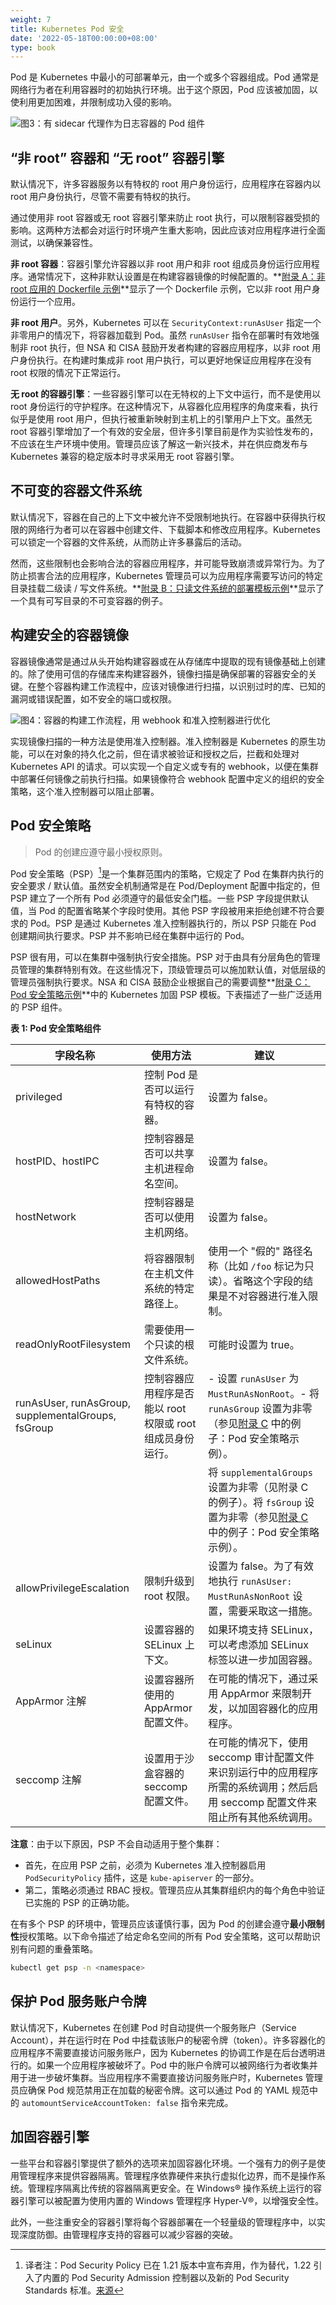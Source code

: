 ```yaml
---
weight: 7
title: Kubernetes Pod 安全
date: '2022-05-18T00:00:00+08:00'
type: book
---
```


Pod 是 Kubernetes 中最小的可部署单元，由一个或多个容器组成。Pod 通常是网络行为者在利用容器时的初始执行环境。出于这个原因，Pod 应该被加固，以使利用更加困难，并限制成功入侵的影响。

![图3：有 sidecar 代理作为日志容器的 Pod 组件](../images/f3.jpg "图3：有 sidecar 代理作为日志容器的 Pod 组件")

## “非 root” 容器和 “无 root” 容器引擎

默认情况下，许多容器服务以有特权的 root 用户身份运行，应用程序在容器内以 root 用户身份执行，尽管不需要有特权的执行。

通过使用非 root 容器或无 root 容器引擎来防止 root 执行，可以限制容器受损的影响。这两种方法都会对运行时环境产生重大影响，因此应该对应用程序进行全面测试，以确保兼容性。

**非 root 容器**：容器引擎允许容器以非 root 用户和非 root 组成员身份运行应用程序。通常情况下，这种非默认设置是在构建容器镜像的时候配置的。**[附录 A：非 root 应用的 Dockerfile 示例](../appendix/a/)**显示了一个 Dockerfile 示例，它以非 root 用户身份运行一个应用。

**非 root 用户**。另外，Kubernetes 可以在 `SecurityContext:runAsUser` 指定一个非零用户的情况下，将容器加载到 Pod。虽然 `runAsUser` 指令在部署时有效地强制非 root 执行，但 NSA 和 CISA 鼓励开发者构建的容器应用程序，以非 root 用户身份执行。在构建时集成非 root 用户执行，可以更好地保证应用程序在没有 root 权限的情况下正常运行。

**无 root 的容器引擎**：一些容器引擎可以在无特权的上下文中运行，而不是使用以 root 身份运行的守护程序。在这种情况下，从容器化应用程序的角度来看，执行似乎是使用 root 用户，但执行被重新映射到主机上的引擎用户上下文。虽然无 root 容器引擎增加了一个有效的安全层，但许多引擎目前是作为实验性发布的，不应该在生产环境中使用。管理员应该了解这一新兴技术，并在供应商发布与 Kubernetes 兼容的稳定版本时寻求采用无 root 容器引擎。

## 不可变的容器文件系统

默认情况下，容器在自己的上下文中被允许不受限制地执行。在容器中获得执行权限的网络行为者可以在容器中创建文件、下载脚本和修改应用程序。Kubernetes 可以锁定一个容器的文件系统，从而防止许多暴露后的活动。

然而，这些限制也会影响合法的容器应用程序，并可能导致崩溃或异常行为。为了防止损害合法的应用程序，Kubernetes 管理员可以为应用程序需要写访问的特定目录挂载二级读 / 写文件系统。**[附录 B：只读文件系统的部署模板示例](../appendix/b/)**显示了一个具有可写目录的不可变容器的例子。

## 构建安全的容器镜像

容器镜像通常是通过从头开始构建容器或在从存储库中提取的现有镜像基础上创建的。除了使用可信的存储库来构建容器外，镜像扫描是确保部署的容器安全的关键。在整个容器构建工作流程中，应该对镜像进行扫描，以识别过时的库、已知的漏洞或错误配置，如不安全的端口或权限。

![图4：容器的构建工作流程，用 webhook 和准入控制器进行优化](../images/f4.jpg "图4：容器的构建工作流程，用 webhook 和准入控制器进行优化")

实现镜像扫描的一种方法是使用准入控制器。准入控制器是 Kubernetes 的原生功能，可以在对象的持久化之前，但在请求被验证和授权之后，拦截和处理对 Kubernetes API 的请求。可以实现一个自定义或专有的 webhook，以便在集群中部署任何镜像之前执行扫描。如果镜像符合 webhook 配置中定义的组织的安全策略，这个准入控制器可以阻止部署。

## Pod 安全策略

> Pod 的创建应遵守最小授权原则。

Pod 安全策略（PSP）[^1]是一个集群范围内的策略，它规定了 Pod 在集群内执行的安全要求 / 默认值。虽然安全机制通常是在 Pod/Deployment 配置中指定的，但 PSP 建立了一个所有 Pod 必须遵守的最低安全门槛。一些 PSP 字段提供默认值，当 Pod 的配置省略某个字段时使用。其他 PSP 字段被用来拒绝创建不符合要求的 Pod。PSP 是通过 Kubernetes 准入控制器执行的，所以 PSP 只能在 Pod 创建期间执行要求。PSP 并不影响已经在集群中运行的 Pod。

PSP 很有用，可以在集群中强制执行安全措施。PSP 对于由具有分层角色的管理员管理的集群特别有效。在这些情况下，顶级管理员可以施加默认值，对低层级的管理员强制执行要求。NSA 和 CISA 鼓励企业根据自己的需要调整**[附录 C：Pod 安全策略示例](../appendix/c/)**中的 Kubernetes 加固 PSP 模板。下表描述了一些广泛适用的 PSP 组件。

**表 1: Pod 安全策略组件**

| 字段名称                                           | 使用方法                                                   | 建议                                                         |
| -------------------------------------------------- | ---------------------------------------------------------- | ------------------------------------------------------------ |
| privileged                                         | 控制 Pod 是否可以运行有特权的容器。                        | 设置为 false。                                               |
| hostPID、hostIPC                                   | 控制容器是否可以共享主机进程命名空间。                     | 设置为 false。                                               |
| hostNetwork                                        | 控制容器是否可以使用主机网络。                             | 设置为 false。                                               |
| allowedHostPaths                                   | 将容器限制在主机文件系统的特定路径上。                     | 使用一个 "假的" 路径名称（比如 `/foo` 标记为只读）。省略这个字段的结果是不对容器进行准入限制。 |
| readOnlyRootFilesystem                             | 需要使用一个只读的根文件系统。                             | 可能时设置为 true。                                          |
| runAsUser, runAsGroup, supplementalGroups, fsGroup | 控制容器应用程序是否能以 root 权限或 root 组成员身份运行。 | - 设置 `runAsUser` 为 `MustRunAsNonRoot`。- 将 `runAsGroup` 设置为非零（参见[附录 C](../appendix/c/) 中的例子：Pod 安全策略示例）。 |
|                                                    |                                                            | 将 `supplementalGroups` 设置为非零（见附录 C 的例子）。将 `fsGroup` 设置为非零（参见[附录 C](../appendix/c/) 中的例子：Pod 安全策略示例）。 |
| allowPrivilegeEscalation                           | 限制升级到 root 权限。                                     | 设置为 false。为了有效地执行 `runAsUser: MustRunAsNonRoot` 设置，需要采取这一措施。 |
| seLinux                                            | 设置容器的 SELinux 上下文。                                | 如果环境支持 SELinux，可以考虑添加 SELinux 标签以进一步加固容器。 |
| AppArmor 注解                                      | 设置容器所使用的 AppArmor 配置文件。                       | 在可能的情况下，通过采用 AppArmor 来限制开发，以加固容器化的应用程序。 |
| seccomp 注解                                       | 设置用于沙盒容器的 seccomp 配置文件。                      | 在可能的情况下，使用 seccomp 审计配置文件来识别运行中的应用程序所需的系统调用；然后启用 seccomp 配置文件来阻止所有其他系统调用。 |

**注意**：由于以下原因，PSP 不会自动适用于整个集群：

- 首先，在应用 PSP 之前，必须为 Kubernetes 准入控制器启用 `PodSecurityPolicy` 插件，这是 `kube-apiserver` 的一部分。
- 第二，策略必须通过 RBAC 授权。管理员应从其集群组织内的每个角色中验证已实施的 PSP 的正确功能。

在有多个 PSP 的环境中，管理员应该谨慎行事，因为 Pod 的创建会遵守**最小限制性**授权策略。以下命令描述了给定命名空间的所有 Pod 安全策略，这可以帮助识别有问题的重叠策略。

```sh
kubectl get psp -n <namespace>
```

## 保护 Pod 服务账户令牌

默认情况下，Kubernetes 在创建 Pod 时自动提供一个服务账户（Service Account），并在运行时在 Pod 中挂载该账户的秘密令牌（token）。许多容器化的应用程序不需要直接访问服务账户，因为 Kubernetes 的协调工作是在后台透明进行的。如果一个应用程序被破坏了。Pod 中的账户令牌可以被网络行为者收集并用于进一步破坏集群。当应用程序不需要直接访问服务账户时，Kubernetes 管理员应确保 Pod 规范禁用正在加载的秘密令牌。这可以通过 Pod 的 YAML 规范中的 `automountServiceAccountToken: false` 指令来完成。

## 加固容器引擎

一些平台和容器引擎提供了额外的选项来加固容器化环境。一个强有力的例子是使用管理程序来提供容器隔离。管理程序依靠硬件来执行虚拟化边界，而不是操作系统。管理程序隔离比传统的容器隔离更安全。在 Windows® 操作系统上运行的容器引擎可以被配置为使用内置的 Windows 管理程序 Hyper-V®，以增强安全性。

此外，一些注重安全的容器引擎将每个容器部署在一个轻量级的管理程序中，以实现深度防御。由管理程序支持的容器可以减少容器的突破。


[^1]:译者注：Pod Security Policy 已在 1.21 版本中宣布弃用，作为替代，1.22 引入了内置的 Pod Security Admission 控制器以及新的 Pod Security Standards 标准。[来源](https://kubernetes.io/blog/2021/04/06/podsecuritypolicy-deprecation-past-present-and-future/)
